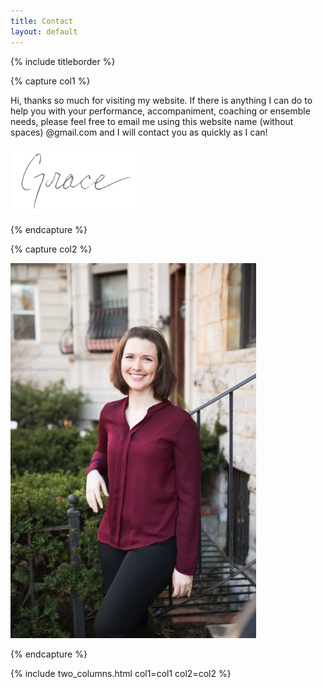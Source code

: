 ```yaml
---
title: Contact
layout: default
---
```


{% include titleborder %}

{% capture col1 %}

Hi, thanks so much for visiting my website.  If there is anything I can do to help you with your performance, accompaniment, coaching or ensemble needs, please feel free to email me using this website name (without spaces) @gmail.com and I will contact you as quickly as I can!

![Grace](/assets/images/Grace-Signature.png)

{% endcapture %}

{% capture col2 %}

![Grace](/assets/images/IMG_0357-393x600.jpg)

{% endcapture %}

{% include two_columns.html col1=col1 col2=col2 %}